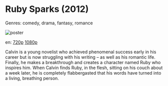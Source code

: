 # Ruby Sparks (2012)

Genres: comedy, drama, fantasy, romance

![poster](http://image.tmdb.org/t/p/w500/1mgwXxdkV7sQRRCb4Qaq3HZl8Xe.jpg)

en:
  [720p](magnet:?xt=urn:btih:B62D0D2F5AF10DBF426248A7A3A3DAF08F861F39&tr=udp://glotorrents.pw:6969/announce&tr=udp://tracker.opentrackr.org:1337/announce&tr=udp://torrent.gresille.org:80/announce&tr=udp://tracker.openbittorrent.com:80&tr=udp://tracker.coppersurfer.tk:6969&tr=udp://tracker.leechers-paradise.org:6969&tr=udp://p4p.arenabg.ch:1337&tr=udp://tracker.internetwarriors.net:1337)
  [1080p](magnet:?xt=urn:btih:7814B4A05D969B7B50FF309061BD18F7360A229E&tr=udp://glotorrents.pw:6969/announce&tr=udp://tracker.opentrackr.org:1337/announce&tr=udp://torrent.gresille.org:80/announce&tr=udp://tracker.openbittorrent.com:80&tr=udp://tracker.coppersurfer.tk:6969&tr=udp://tracker.leechers-paradise.org:6969&tr=udp://p4p.arenabg.ch:1337&tr=udp://tracker.internetwarriors.net:1337)
  


Calvin is a young novelist who achieved phenomenal success early in his career but is now struggling with his writing – as well as his romantic life. Finally, he makes a breakthrough and creates a character named Ruby who inspires him. When Calvin finds Ruby, in the flesh, sitting on his couch about a week later, he is completely flabbergasted that his words have turned into a living, breathing person.